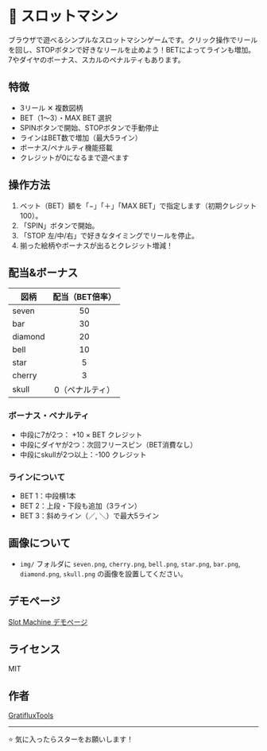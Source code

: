 # 🎰 スロットマシン

ブラウザで遊べるシンプルなスロットマシンゲームです。クリック操作でリールを回し、STOPボタンで好きなリールを止めよう！BETによってラインも増加。7やダイヤのボーナス、スカルのペナルティもあります。

## 特徴

- 3リール ✕ 複数図柄
- BET（1〜3）・MAX BET 選択
- SPINボタンで開始、STOPボタンで手動停止
- ラインはBET数で増加（最大5ライン）
- ボーナス/ペナルティ機能搭載
- クレジットが0になるまで遊べます

## 操作方法

1. ベット（BET）額を「−」「＋」「MAX BET」で指定します（初期クレジット100）。
2. 「SPIN」ボタンで開始。
3. 「STOP 左/中/右」で好きなタイミングでリールを停止。
4. 揃った絵柄やボーナスが出るとクレジット増減！

## 配当&ボーナス

| 図柄        | 配当（BET倍率）   |
|-------------|:----------------:|
| seven       |       50         |
| bar         |       30         |
| diamond     |       20         |
| bell        |       10         |
| star        |        5         |
| cherry      |        3         |
| skull       |   0（ペナルティ）|

### ボーナス・ペナルティ

- 中段に7が2つ： +10 × BET クレジット
- 中段にダイヤが2つ：次回フリースピン（BET消費なし）
- 中段にskullが2つ以上：-100 クレジット

### ラインについて

- BET 1：中段横1本
- BET 2：上段・下段も追加（3ライン）
- BET 3：斜めライン（／, ＼）で最大5ライン

## 画像について

- `img/` フォルダに `seven.png`, `cherry.png`, `bell.png`, `star.png`, `bar.png`, `diamond.png`, `skull.png` の画像を設置してください。

## デモページ

[Slot Machine デモページ](https://ss872927.stars.ne.jp/slot/)

## ライセンス

MIT

## 作者

[GratifluxTools](https://github.com/GratifluxTools/slot-machine.git)

---

⭐ 気に入ったらスターをお願いします！
